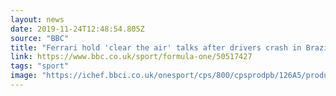 ```yaml
---
layout: news 
date: 2019-11-24T12:48:54.805Z 
source: "BBC" 
title: "Ferrari hold 'clear the air' talks after drivers crash in Brazil - BBC Sport" 
link: https://www.bbc.co.uk/sport/formula-one/50517427 
tags: "sport" 
image: "https://ichef.bbci.co.uk/onesport/cps/800/cpsprodpb/126A5/production/_109792457_gettyimages-1188280244.jpg" 
---
```


